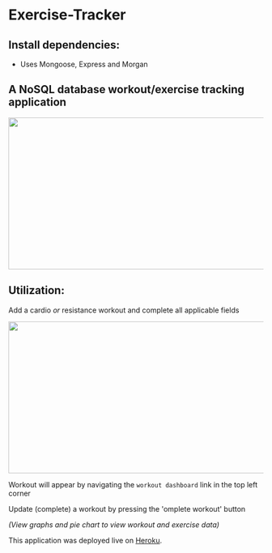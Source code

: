 # Exercise-Tracker

## Install dependencies:
- Uses Mongoose, Express and Morgan

## A NoSQL database workout/exercise tracking application

<img src="https://user-images.githubusercontent.com/38336934/74598438-dc1fa300-502e-11ea-9150-1d1127defa44.png" width="540" height="300">

## Utilization:

Add a cardio *or* resistance workout and complete all applicable fields

<img src="https://user-images.githubusercontent.com/38336934/74598470-96afa580-502f-11ea-9bf4-39009a1d0ef8.png" width="540" height="300">

Workout will appear by navigating the `workout dashboard` link in the top left corner

Update (complete) a workout by pressing the 'omplete workout' button

*(View graphs and pie chart to view workout and exercise data)* 

This application was deployed live on [Heroku](https://git.heroku.com/dry-castle-68595.git/).